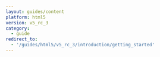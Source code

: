 ```yaml
---
layout: guides/content
platform: html5
version: v5_rc_3
category:
  - guide
redirect_to:
  - '/guides/html5/v5_rc_3/introduction/getting_started'
---
```

